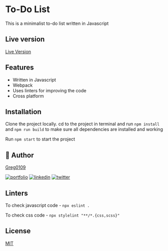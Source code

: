 # To-Do List

This is a minimalist to-do list written in Javascript

## Live version

[Live Version](https://greg0109.github.io/to-do-js/)

## Features

- Written in Javascript
- Webpack
- Uses linters for improving the code
- Cross platform

  
## Installation

Clone the project locally. cd to the project in terminal and run `npm install` and `npm run build` to make sure all dependencies are installed and working

Run `npm start` to start the project
    
## 🔗 Author

[Greg0109](https://www.github.com/greg0109)

[![portfolio](https://img.shields.io/badge/my_portfolio-000?style=for-the-badge&logo=ko-fi&logoColor=white)](https://gregrabago-portfolio.herokuapp.com/)
[![linkedin](https://img.shields.io/badge/linkedin-0A66C2?style=for-the-badge&logo=linkedin&logoColor=white)](https://www.linkedin.com/gregrabago)
[![twitter](https://img.shields.io/badge/twitter-1DA1F2?style=for-the-badge&logo=twitter&logoColor=white)](https://twitter.com/greg_0109)

## Linters

To check javascript code - `npx eslint .`

To check css code - `npx stylelint "**/*.{css,scss}"`

## License
[MIT](https://choosealicense.com/licenses/mit/)

  